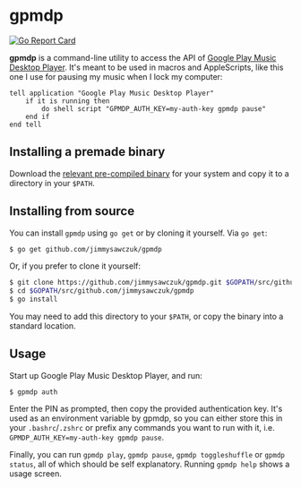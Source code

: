 # gpmdp

[![Go Report Card](https://goreportcard.com/badge/github.com/jimmysawczuk/gpmdp)](https://goreportcard.com/report/github.com/jimmysawczuk/gpmdp)

**gpmdp** is a command-line utility to access the API of [Google Play Music Desktop Player](https://github.com/MarshallOfSound/Google-Play-Music-Desktop-Player-UNOFFICIAL-). It's meant to be used in macros and AppleScripts, like this one I use for pausing my music when I lock my computer:

```applescript
tell application "Google Play Music Desktop Player"
    if it is running then
        do shell script "GPMDP_AUTH_KEY=my-auth-key gpmdp pause"
    end if
end tell
```

## Installing a premade binary

Download the [relevant pre-compiled binary](https://github.com/jimmysawczuk/gpmdp/releases) for your system and copy it to a directory in your `$PATH`.

## Installing from source

You can install `gpmdp` using `go get` or by cloning it yourself. Via `go get`:
```bash
$ go get github.com/jimmysawczuk/gpmdp
```

Or, if you prefer to clone it yourself:
```bash
$ git clone https://github.com/jimmysawczuk/gpmdp.git $GOPATH/src/github.com/jimmysawczuk/gpmdp
$ cd $GOPATH/src/github.com/jimmysawczuk/gpmdp
$ go install
```

You may need to add this directory to your `$PATH`, or copy the binary into a standard location.

## Usage

Start up Google Play Music Desktop Player, and run:

```
$ gpmdp auth
```

Enter the PIN as prompted, then copy the provided authentication key. It's used as an environment variable by gpmdp, so you can either store this in your `.bashrc`/`.zshrc` or prefix any commands you want to run with it, i.e. `GPMDP_AUTH_KEY=my-auth-key gpmdp pause`.

Finally, you can run `gpmdp play`, `gpmdp pause`, `gpmdp toggleshuffle` or `gpmdp status`, all of which should be self explanatory. Running `gpmdp help` shows a usage screen.
